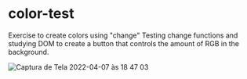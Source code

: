 # color-test
Exercise to create colors using "change"
Testing change functions and studying DOM to create a button that controls the amount of RGB in the background.

![Captura de Tela 2022-04-07 às 18 47 03](https://user-images.githubusercontent.com/101880897/162325327-b267f4d9-50d7-470a-9207-dfd7070442b1.png)
